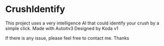 # CrushIdentify
This project uses a very intelligence AI that could identify your crush by a simple click. 
Made with Autoitv3
Designed by Koda v1

If there is any issue, please feel free to contact me. Thanks

